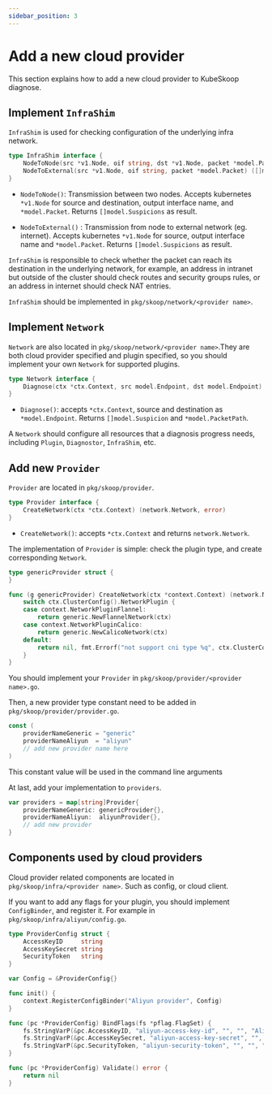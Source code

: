 ```yaml
---
sidebar_position: 3
---
```


# Add a new cloud provider

This section explains how to add a new cloud provider to KubeSkoop diagnose.

## Implement `InfraShim`

`InfraShim` is used for checking configuration of the underlying infra network.

```go
type InfraShim interface {
    NodeToNode(src *v1.Node, oif string, dst *v1.Node, packet *model.Packet) ([]model.Suspicion, error)
    NodeToExternal(src *v1.Node, oif string, packet *model.Packet) ([]model.Suspicion, error)
}
```

- `NodeToNode()`: Transmission between two nodes. Accepts kubernetes `*v1.Node` for source and destination, output interface name, and `*model.Packet`. Returns `[]model.Suspicions` as result.

- `NodeToExternal()` : Transmission from node to external network (eg. internet). Accepts kubernetes `*v1.Node` for source, output interface name and `*model.Packet`. Returns `[]model.Suspicions` as result.

`InfraShim` is responsible to check whether the packet can reach its destination in the underlying network, for example, an address in intranet but outside of the cluster should check routes and security groups rules, or an address in internet should check NAT entries.

`InfraShim` should be implemented in `pkg/skoop/network/<provider name>`.

## Implement `Network`

`Network` are also located in `pkg/skoop/network/<provider name>`.They are both cloud provider specified and plugin specified, so you should implement your own `Network` for supported plugins.

```go
type Network interface {
    Diagnose(ctx *ctx.Context, src model.Endpoint, dst model.Endpoint) ([]model.Suspicion, *model.PacketPath, error)
}
```

- `Diagnose()`: accepts `*ctx.Context`, source and destination as `*model.Endpoint`. Returns `[]model.Suspicion` and `*model.PacketPath`.

A `Network` should configure all resources that a diagnosis progress needs, including `Plugin`, `Diagnostor`, `InfraShim`, etc.

## Add new `Provider`

`Provider` are located  in `pkg/skoop/provider`.

```go
type Provider interface {
    CreateNetwork(ctx *ctx.Context) (network.Network, error)
}
```

- `CreateNetwork()`: accepts `*ctx.Context` and returns `network.Network`.

The implementation of `Provider` is simple: check the plugin type, and create corresponding `Network`.

```go
type genericProvider struct {
}

func (g genericProvider) CreateNetwork(ctx *context.Context) (network.Network, error) {
    switch ctx.ClusterConfig().NetworkPlugin {
    case context.NetworkPluginFlannel:
        return generic.NewFlannelNetwork(ctx)
    case context.NetworkPluginCalico:
        return generic.NewCalicoNetwork(ctx)
    default:
        return nil, fmt.Errorf("not support cni type %q", ctx.ClusterConfig().NetworkPlugin)
    }
}
```

You should implement your `Provider` in `pkg/skoop/provider/<provider name>.go`.

Then, a new provider type constant need to be added in `pkg/skoop/provider/provider.go`.

```go
const (
    providerNameGeneric = "generic"
    providerNameAliyun  = "aliyun"
    // add new provider name here
)
```

This constant value will be used in the command line arguments

At last, add your implementation to `providers`.

```go
var providers = map[string]Provider{
    providerNameGeneric: genericProvider{},
    providerNameAliyun:  aliyunProvider{},
    // add new provider
}
```

## Components used by cloud providers

Cloud provider related components are located in `pkg/skoop/infra/<provider name>`. Such as config, or cloud client.

If you want to add any flags for your plugin, you should implement `ConfigBinder`, and register it. For example in `pkg/skoop/infra/aliyun/config.go`.

```go
type ProviderConfig struct {
    AccessKeyID     string
    AccessKeySecret string
    SecurityToken   string
}

var Config = &ProviderConfig{}

func init() {
    context.RegisterConfigBinder("Aliyun provider", Config)
}

func (pc *ProviderConfig) BindFlags(fs *pflag.FlagSet) {
    fs.StringVarP(&pc.AccessKeyID, "aliyun-access-key-id", "", "", "Aliyun access key.")
    fs.StringVarP(&pc.AccessKeySecret, "aliyun-access-key-secret", "", "", "Aliyun access secret.")
    fs.StringVarP(&pc.SecurityToken, "aliyun-security-token", "", "", "Aliyun security token (optional).")
}

func (pc *ProviderConfig) Validate() error {
    return nil
}

```
